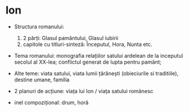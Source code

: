 # Ion 
* Structura romanului:
	 1. 2 părți: Glasul pamântului, Glasul iubirii
	 2. capitole cu titluri-sinteză: Începutul, Hora, Nunta etc.

* Tema romanului: monografia relațiilor satului ardelean de la inceputul secolul al XX-lea; conflictul generat de lupta pentru pamânt;
* Alte teme: viata satului, viata lumii țărănești (obieciurile si traditiile), destine umane, familia
* 2 planuri de acțiune: viața lui Ion / viața satului românesc
* inel compozițional: drum, horă